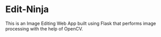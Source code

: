 # Edit-Ninja
This is an Image Editing Web App built using Flask that performs image processing with the help of OpenCV.
